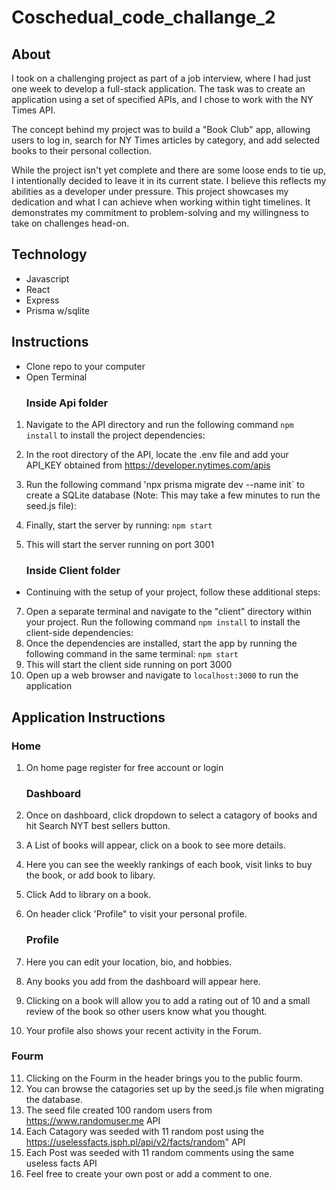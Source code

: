 # Coschedual_code_challange_2

## About
I took on a challenging project as part of a job interview, where I had just one week to develop a full-stack application. The task was to create an application using a set of specified APIs, and I chose to work with the NY Times API. 

The concept behind my project was to build a "Book Club" app, allowing users to log in, search for NY Times articles by category, and add selected books to their personal collection. 

While the project isn't yet complete and there are some loose ends to tie up, I intentionally decided to leave it in its current state. I believe this reflects my abilities as a developer under pressure. This project showcases my dedication and what I can achieve when working within tight timelines. It demonstrates my commitment to problem-solving and my willingness to take on challenges head-on.

## Technology 
* Javascript
* React
* Express
* Prisma w/sqlite
  

## Instructions 
* Clone repo to your computer
* Open Terminal
   ### Inside Api folder 
1. Navigate to the API directory and run the following command `npm install` to install the project dependencies:
2. In the root directory of the API, locate the .env file and add your API_KEY obtained from https://developer.nytimes.com/apis
3. Run the following command 'npx prisma migrate dev --name init` to create a SQLite database (Note: This may take a few minutes to run the seed.js file):
4. Finally, start the server by running: `npm start`
5. This will start the server running on port 3001

    ### Inside Client folder
* Continuing with the setup of your project, follow these additional steps:
7. Open a separate terminal and navigate to the "client" directory within your project. Run the following command `npm install` to install the client-side dependencies:
8. Once the dependencies are installed, start the app by running the following command in the same terminal: `npm start`
9. This will start the client side running on port 3000
10. Open up a web browser and navigate to `localhost:3000` to run the application


## Application Instructions
    
   ### Home
1. On home page register for free account or login 

   ### Dashboard
2. Once on dashboard, click dropdown to select a catagory of books and hit Search NYT best sellers button. 
3. A List of books will appear, click on a book to see more details. 
4. Here you can see the weekly rankings of each book, visit links to buy the book, or add book to libary. 
5. Click Add to library on a book. 
6. On header click 'Profile" to visit your personal profile. 

   ### Profile
7. Here you can edit your location, bio, and hobbies. 
8. Any books you add from the dashboard will appear here. 
9. Clicking on a book will allow you to add a rating out of 10 and a small review of the book so other users know what you thought. 
10. Your profile also shows your recent activity in the Forum.

   ### Fourm
11. Clicking on the Fourm in the header brings you to the public fourm. 
12. You can browse the catagories set up by the seed.js file when migrating the database. 
13. The seed file created 100 random users from https://www.randomuser.me API
14. Each Catagory was seeded with 11 random post using the https://uselessfacts.jsph.pl/api/v2/facts/random" API
15. Each Post was seeded with 11 random comments using the same useless facts API 
16. Feel free to create your own post or add a comment to one.

